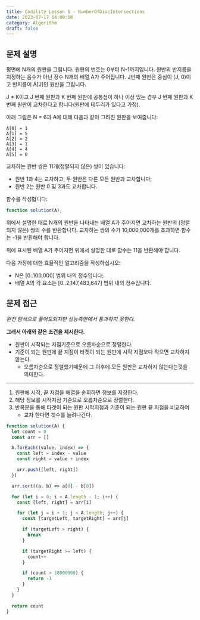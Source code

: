 ```yaml
---
title: Codility Lesson 6 - NumberOfDiscIntersections
date: 2023-07-17 14:00:18
category: Algorithm
draft: false
---
```


## 문제 설명

평면에 N개의 원판을 그립니다. 원판의 번호는 0부터 N-1까지입니다. 원반의 반지름을 지정하는 음수가 아닌 정수 N개의 배열 A가 주어집니다. J번째 원반은 중심이 (J, 0)이고 반지름이 A[J]인 원반을 그립니다.

J ≠ K이고 J 번째 원판과 K 번째 원판에 공통점이 하나 이상 있는 경우 J 번째 원판과 K 번째 원판이 교차한다고 합니다(원판에 테두리가 있다고 가정).

아래 그림은 N = 6과 A에 대해 다음과 같이 그려진 원판을 보여줍니다:

```
A[0] = 1
A[1] = 5
A[2] = 2
A[3] = 1
A[4] = 4
A[5] = 0
```

교차하는 원반 쌍은 11개(정렬되지 않은) 쌍이 있습니다:

- 원반 1과 4는 교차하고, 두 원반은 다른 모든 원반과 교차합니다;
- 원반 2는 원반 0 및 3과도 교차합니다.

함수를 작성합니다:

```javascript
function solution(A);
```

위에서 설명한 대로 N개의 원반을 나타내는 배열 A가 주어지면 교차하는 원반의 (정렬되지 않은) 쌍의 수를 반환합니다. 교차하는 쌍의 수가 10,000,000개를 초과하면 함수는 -1을 반환해야 합니다.

위에 표시된 배열 A가 주어지면 위에서 설명한 대로 함수는 11을 반환해야 합니다.

다음 가정에 대한 효율적인 알고리즘을 작성하십시오:

- N은 [0..100,000] 범위 내의 정수입니다;
- 배열 A의 각 요소는 [0..2,147,483,647] 범위 내의 정수입니다.

## 문제 접근

_완전 탐색으로 풀어도되지만 성능측면에서 통과하지 못한다._

**그래서 아래와 같은 조건을 제시한다.**

- 원판이 시작되는 지점기준으로 오름차순으로 정렬한다.
- 기준이 되는 원판에 끝 지점이 타켓이 되는 원판에 시작 지점보다 작으면 교차하지 않는다.
  - 오름차순으로 정렬했기때문에 그 이후에 모든 원판은 교차하지 않는다는것을 의미한다.

---

1. 원판에 시작, 끝 지점을 배열을 순회하면 정보를 저장한다.
2. 해당 정보를 시작지점 기준으로 오름차순으로 정렬한다.
3. 반복문을 통해 타겟이 되는 원판 시작지점과 기준이 되는 원판 끝 지점을 비교하여
   - 교차 한다면 갯수를 늘려나간다.

```javascript
function solution(A) {
  let count = 0
  const arr = []

  A.forEach((value, index) => {
    const left = index - value
    const right = value + index

    arr.push([left, right])
  })

  arr.sort((a, b) => a[0] - b[0])

  for (let i = 0; i < A.length - 1; i++) {
    const [left, right] = arr[i]

    for (let j = i + 1; j < A.length; j++) {
      const [targetLeft, targetRight] = arr[j]

      if (targetLeft > right) {
        break
      }

      if (targetRight >= left) {
        count++
      }

      if (count > 10000000) {
        return -1
      }
    }
  }

  return count
}
```
